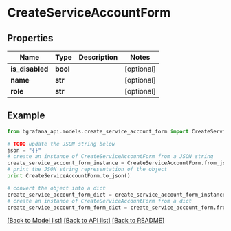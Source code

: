 # CreateServiceAccountForm


## Properties
Name | Type | Description | Notes
------------ | ------------- | ------------- | -------------
**is_disabled** | **bool** |  | [optional] 
**name** | **str** |  | [optional] 
**role** | **str** |  | [optional] 

## Example

```python
from bgrafana_api.models.create_service_account_form import CreateServiceAccountForm

# TODO update the JSON string below
json = "{}"
# create an instance of CreateServiceAccountForm from a JSON string
create_service_account_form_instance = CreateServiceAccountForm.from_json(json)
# print the JSON string representation of the object
print CreateServiceAccountForm.to_json()

# convert the object into a dict
create_service_account_form_dict = create_service_account_form_instance.to_dict()
# create an instance of CreateServiceAccountForm from a dict
create_service_account_form_form_dict = create_service_account_form.from_dict(create_service_account_form_dict)
```
[[Back to Model list]](../README.md#documentation-for-models) [[Back to API list]](../README.md#documentation-for-api-endpoints) [[Back to README]](../README.md)


